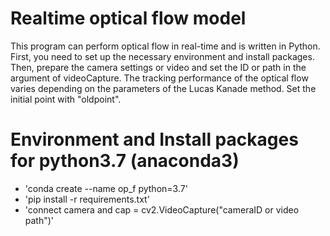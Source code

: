 # Realtime optical flow model
This program can perform optical flow in real-time and is written in Python. First, you need to set up the necessary environment and install packages. Then, prepare the camera settings or video and set the ID or path in the argument of videoCapture. The tracking performance of the optical flow varies depending on the parameters of the Lucas Kanade method. Set the initial point with "oldpoint".

# Environment and Install packages for python3.7 (anaconda3)
 - 'conda create --name op_f python=3.7'
 - 'pip install -r requirements.txt'
 - 'connect camera and cap = cv2.VideoCapture("cameraID or video path")'  
